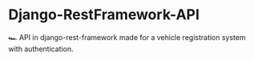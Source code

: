 # Django-RestFramework-API
🏎️ API in django-rest-framework made for a vehicle registration system with authentication.
